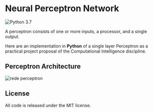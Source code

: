 
# Neural Perceptron Network
![Python 3.7](https://img.shields.io/badge/python-3.7-blue.svg)

A perceptron consists of one or more inputs, a processor, and a single output.

Here are an implementation in **Python** of a single layer Perceptron as a practical project proposal of the Computational Intelligence discipline.

## Perceptron Architecture
![rede perceptron](./docs/rede_perceptron.jpg)

## License
All code is released under the MIT license.